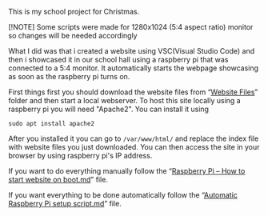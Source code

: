 This is my school project for Christmas.

[!NOTE]
Some scripts were made for 1280x1024 (5:4 aspect ratio) monitor so changes will be needed accordingly

What I did was that i created a website using VSC(Visual Studio Code) and then i showcased it in our school hall using a raspberry pi that was connected to a 5:4 monitor. It automatically starts the webpage showcasing as soon as the raspberry pi turns on.

First things first you should download the website files from “[Website Files](https://github.com/Hamid3DATA/Juleshow/tree/main/Website%20Files)” folder and then start a local webserver.
To host this site locally using a raspberry pi you will need "Apache2". You can install it using

```
sudo apt install apache2
```

After you installed it you can go to ```/var/www/html/``` and replace the index file with website files you just downloaded. You can then access the site in your browser by using raspberry pi's IP address.

If you want to do everything manually follow the “[Raspberry Pi – How to start website on boot.md](https://github.com/Hamid3DATA/Juleshow/blob/main/Raspberry%20Pi%20-%20How%20to%20start%20website%20on%20boot.md)” file.

If you want everything to be done automatically follow the “[Automatic Raspberry Pi setup script.md](https://github.com/Hamid3DATA/Juleshow/blob/main/Automatic%20Raspberry%20Pi%20setup%20script.md)” file.
